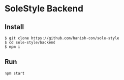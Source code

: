 # SoleStyle Backend

## Install
```
$ git clone https://github.com/hanish-con/sole-style
$ cd sole-style/backend
$ npm i
```

## Run
`npm start`
